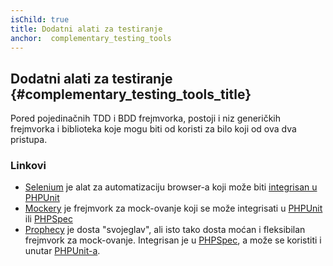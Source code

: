 ```yaml
---
isChild: true
title: Dodatni alati za testiranje
anchor:  complementary_testing_tools
---
```


## Dodatni alati za testiranje {#complementary_testing_tools_title}

Pored pojedinačnih TDD i BDD frejmvorka, postoji i niz generičkih frejmvorka i biblioteka
koje mogu biti od koristi za bilo koji od ova dva pristupa.

### Linkovi

* [Selenium] je alat za automatizaciju browser-a koji može biti [integrisan u PHPUnit]
* [Mockery] je frejmvork za mock-ovanje koji se može integrisati u [PHPUnit] ili [PHPSpec]
* [Prophecy] je dosta "svojeglav", ali isto tako dosta moćan i fleksibilan frejmvork za mock-ovanje.
Integrisan je u [PHPSpec], a može se koristiti i unutar [PHPUnit-a][PHPUnit].


[Selenium]: http://seleniumhq.org/
[integrisan u PHPUnit]: https://github.com/giorgiosironi/phpunit-selenium/
[Mockery]: https://github.com/padraic/mockery
[PHPUnit]: http://phpunit.de/
[PHPSpec]: http://www.phpspec.net/
[Prophecy]: https://github.com/phpspec/prophecy
